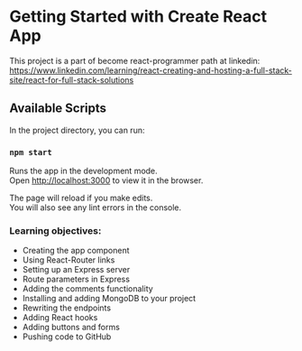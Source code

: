 # Getting Started with Create React App

This project is a part of become react-programmer path at linkedin:
https://www.linkedin.com/learning/react-creating-and-hosting-a-full-stack-site/react-for-full-stack-solutions

## Available Scripts

In the project directory, you can run:

### `npm start`

Runs the app in the development mode.\
Open [http://localhost:3000](http://localhost:3000) to view it in the browser.

The page will reload if you make edits.\
You will also see any lint errors in the console.

### Learning objectives:
* Creating the app component
* Using React-Router links
* Setting up an Express server
* Route parameters in Express
* Adding the comments functionality
* Installing and adding MongoDB to your project
* Rewriting the endpoints
* Adding React hooks
* Adding buttons and forms
* Pushing code to GitHub
